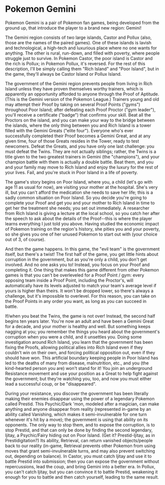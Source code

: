 # Pokemon Gemini
Pokemon Gemini is a pair of Pokemon fan games, being developed from the ground up, that introduce the player to a brand new region: Gemini!

The Gemini region consists of two large islands, Castor and Pollux (also, those are the names of the paired games). One of these islands is lavish and technological, a high-tech and luxurious place where no one wants for anything. The other is rural, run-down, and filled with poverty, where people struggle just to survive. In Pokemon Castor, the poor island is Castor and the rich is Pollux; in Pokemon Pollux, it's reversed. For the rest of this description, I'll be simply calling them "Rich Island" and "Poor Island", but in the game, they'll always be Castor Island or Pollux Island.

The government of the Gemini region prevents people from living in Rich Island unless they have proven themselves worthy trainers, which is apparently an opportunity afforded to anyone through the Proof of Aptitude. (This is the Gemini version of the Pokemon League.) Trainers young and old may attempt their Proof by taking on several Proof Points ("gyms") throughout Poor Island; after defeating each Proof Proctor ("gym leader"), you'll receive a certificate ("badge") that confirms your skill. Beat all the Proctors on the island, and you can make your way to the bridge between the islands, where the only thing between you and Rich Island is a tower filled with the Gemini Greats ("elite four"). Everyone who's ever successfully completed their Proof becomes a Gemini Great, and at any given time, four of those Greats resides in the Tower, ready to test newcomers. Defeat the Greats, and you have only one last challenge: you must defeat the Twins. They are not actually siblings; rather, the Twins is a title given to the two greatest trainers in Gemini (the "champions"), and your champion battle with them is actually a double battle. Beat them, and you and your family may move to Rich Island and enjoy the luxury for the rest of your lives. Fail, and you're stuck in Poor Island in a life of poverty.

The game's story begins on Poor Island, where you, a child (let's go with age 11 as usual for now), are visiting your mother at the hospital. She's very ill, but you can't afford the medication she needs to save her life; this is a sadly common situation on Poor Island. So you decide you're going to complete your Proof and get you and your mother to Rich Island in time to get her the treatment she needs; you set out immediately. A researcher from Rich Island is giving a lecture at the local school, so you catch her after the speech to ask about the details of the Proof--this is where the player learns everything I just told you above. Having studied the economic impact of Pokemon training on the region's history, she pities you and your poverty, so she gives you one of her unused Pokemon to start out with (your choice out of 3, of course).

And then the game happens. In this game, the "evil team" is the government itself, but there's a twist! The first half of the game, you get little hints about corruption in the government, but as you're only a child, you don't get involved. And no one asks you to! Instead, you focus on your Proof and completing it. One thing that makes this game different from other Pokemon games is that you can't be overleveled for a Proof Point / gym: every opposing team inside a Proof Point, including the Proctor's, will automatically have its levels adjusted to match your team's average level if yours is higher than theirs. It won't be dropped lower, so there's always a challenge, but it's impossible to overlevel. For this reason, you can take on the Proof Points in any order you want, as long as you can succeed in battle.

If/when you beat the Twins, the game is not over! Instead, the second half begins ten years later. You're now an adult and have been a Gemini Great for a decade, and your mother is healthy and well. But something keeps nagging at you; you remember the things you heard about the government's corruption when you were a child, and it unsettles you. Doing some investigation around Rich Island, you learn that the government has been fixing the Proofs, allowing political allies into Rich Island even if they couldn't win on their own, and forcing political opposition out, even if they should have won. This artificial boundary keeping people in Poor Island has led to the deaths of many from disease, malnutrition, etc., and you (the kind-hearted person you are) won't stand for it! You join an underground Resistance movement and use your position as a Great to help fight against the government; but they're watching you, too, and now you must either lead a successful coup, or be "disappeared".

During your resistance, you discover the government has been literally making their enemies disappear using the power of a legendary Pokemon called Prestid. This Psychic/Dark 'mon, modeled after a magician, can make anything and anyone disappear from reality (represented in-game by an ability called Vanishing, which makes it semi-invulnerable for one turn whenever it's hit by a move); the government is using that ability on its opponents. The only way to stop them, and to expose the corruption, is to stop Prestid, and that can only be done by finding the second legendary, Ijitay, a Psychic/Fairy hiding out on Poor Island. (Get it? Prestid-Ijitay, as in Prestidigitation?) Its ability, Retrieval, can return vanished objects/people back to our reality (in-game, Retrieval prevents other Pokemon from using moves that grant semi-invulnerable turns, and may also prevent switching out, depending on balance). In Castor, you must catch Ijitay and use it to battle Prestid into submission; then you can expose the government without repercussions, lead the coup, and bring Gemini into a better era. In Pollux, you can't catch Ijitay, but you can convince it to battle Prestid, weakening it enough for you to battle and then catch yourself, leading to the same result.